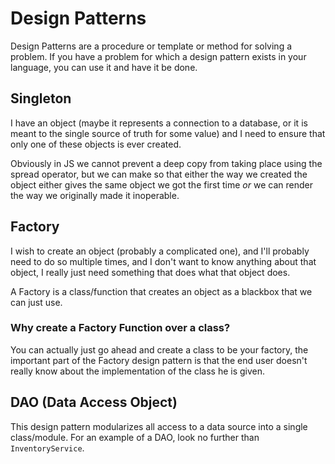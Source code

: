 # Design Patterns
Design Patterns are a procedure or template or method for solving a problem. If you have a problem for which a design pattern exists in your language, you can use it and have it be done.

## Singleton
I have an object (maybe it represents a connection to a database, or it is meant to the single source of truth for some value) and I need to ensure that only one of these objects is ever created.

Obviously in JS we cannot prevent a deep copy from taking place using the spread operator, but we can make so that either the way we created the object either gives the same object we got the first time _or_ we can render the way we originally made it inoperable.

## Factory
I wish to create an object (probably a complicated one), and I'll probably need to do so multiple times, and I don't want to know anything about that object, I really just need something that does what that object does.

A Factory is a class/function that creates an object as a blackbox that we can just use.

### Why create a Factory Function over a class?
You can actually just go ahead and create a class to be your factory, the important part of the Factory design pattern is that the end user doesn't really know about the implementation of the class he is given.

## DAO (Data Access Object)
This design pattern modularizes all access to a data source into a single class/module.
For an example of a DAO, look no further than `InventoryService`.